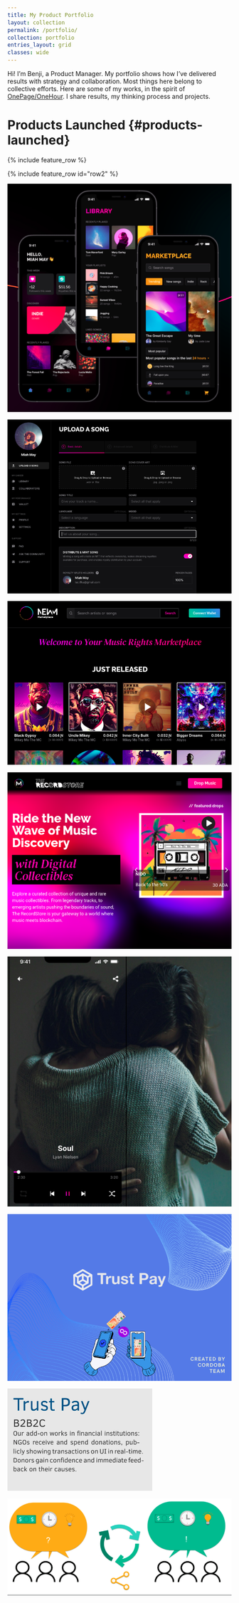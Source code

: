 ```yaml
---
title: My Product Portfolio
layout: collection
permalink: /portfolio/
collection: portfolio
entries_layout: grid
classes: wide
---
```


Hi! I’m Benji, a Product Manager.
My portfolio shows how I’ve delivered results with strategy and collaboration.
Most things here belong to collective efforts.
Here are some of my works, in the spirit of [OnePage/OneHour](https://www.onepageonehour.com/about).
I share results, my thinking process and projects.

Products Launched {#products-launched}
=================

{% include feature_row %}

{% include feature_row id="row2" %}


![alt text](/assets/pics/newm.png "Title")

![alt text](/assets/pics/newm-studio.png "Title")

![alt text](/assets/pics/newm-mrkt.png "Title")

![alt text](/assets/pics/newm-trs.png "Title")

![alt text](/assets/pics/newm-app.png "Title")

![alt text](/assets/pics/trust-pay.png "Title")

![alt text](/assets/pics/trust-pay-brief.png "Title")

![alt text](/assets/pics/giver-mrkt.png "Title")

